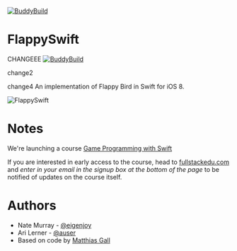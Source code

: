 [![BuddyBuild](https://dashboard.buddybuild.com/api/statusImage?appID=55dd277abbda430100397040&branch=master&build=latest)](https://dashboard.buddybuild.com/apps/55dd277abbda430100397040/build/latest)

# FlappySwift

CHANGEEE
[![BuddyBuild](https://preproddashboard.buddybuild.com/api/statusImage?appID=56295c6d10e9110100a2c3ad&branch=master&build=latest)](https://preproddashboard.buddybuild.com/apps/56295c6d10e9110100a2c3ad/build/latest)

change2

change4
An implementation of Flappy Bird in Swift for iOS 8.

![FlappySwift](http://i.imgur.com/1NLoToU.gif)

# Notes

We're launching a course [Game Programming with Swift](https://fullstackedu.com)

If you are interested in early access to the course, head to [fullstackedu.com](https://www.fullstackedu.com) and _enter in your email in the signup box at the bottom of the page_ to be notified of updates on the course itself.

# Authors

- Nate Murray - [@eigenjoy](https://twitter.com/eigenjoy)
- Ari Lerner - [@auser](https://twitter.com/auser)
- Based on code by [Matthias Gall](http://digitalbreed.com/2014/how-to-build-a-game-like-flappy-bird-with-xcode-and-sprite-kit)

